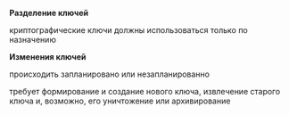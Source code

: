 **Разделение ключей**

криптографические ключи должны использоваться только по назначению

**Изменения ключей**

происходить запланировано или незапланированно

требует формирование и создание нового ключа, извлечение старого ключа и, возможно, его уничтожение или архивирование